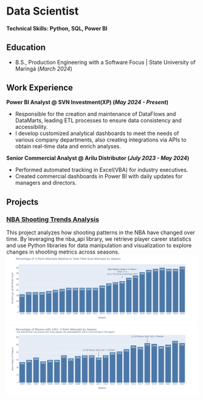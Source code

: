 # Data Scientist

#### Technical Skills: Python, SQL, Power BI

## Education
- B.S., Production Engineering with a Software Focus | State University of Maringá (_March 2024_)

## Work Experience
**Power BI Analyst @ SVN Investment(XP) (_May 2024 - Present_)**
- Responsible for the creation and maintenance of DataFlows and DataMarts, leading ETL processes to ensure data consistency and accessibility.
- I develop customized analytical dashboards to meet the needs of various company departments, also creating integrations via APIs to obtain real-time data and enrich analyses.

**Senior Commercial Analyst @ Arilu Distributor (_July 2023 - May 2024_)**
- Performed automated tracking in Excel(VBA) for industry executives.
- Created commercial dashboards in Power BI with daily updates for managers and directors.

## Projects
### [NBA Shooting Trends Analysis]()
This project analyzes how shooting patterns in the NBA have changed over time. By leveraging the nba_api library, we retrieve player career statistics and use Python libraries for data manipulation and visualization to explore changes in shooting metrics across seasons. 
![](Images/Stats1)
![](Images/Stats2)
